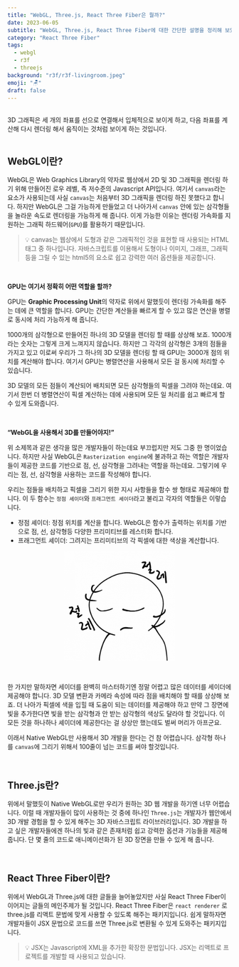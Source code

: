```yaml
---
title: "WebGL, Three.js, React Three Fiber은 뭘까?"
date: 2023-06-05
subtitle: "WebGL, Three.js, React Three Fiber에 대한 간단한 설명을 정리해 보았습니다."
category: "React Three Fiber"
tags:
  - webgl
  - r3f
  - threejs
background: "r3f/r3f-livingroom.jpeg"
emoji: "🪑"
draft: false
---
```


</br>
3D 그래픽은 세 개의 좌표를 선으로 연결해서 입체적으로 보이게 하고, 다음 좌표를 계산해 다시 렌더링 해서 움직이는 것처럼 보이게 하는 것입니다.

</br>
</br>

## WebGL이란?

WebGL은 Web Graphics Library의 약자로 웹상에서 2D 및 3D 그래픽을 렌더링 하기 위해 만들어진 로우 레벨, 즉 저수준의 Javascript API입니다. 여기서 `canvas`라는 요소가 사용되는데 사실 `canvas`는 처음부터 3D 그래픽을 렌더링 하진 못했다고 합니다. 하지만 WebGL은 그걸 가능하게 만들었고 더 나아가서 `canvas` 안에 있는 삼각형들을 놀라운 속도로 렌더링을 가능하게 해 줍니다. 이게 가능한 이유는 렌더링 가속화를 지원하는 그래픽 하드웨어(`GPU`)를 활용하기 때문입니다.

> 💡 canvas는 웹상에서 도형과 같은 그래픽적인 것을 표현할 때 사용되는 HTML 태그 중 하나입니다. 자바스크립트를 이용해서 도형이나 이미지, 그래프, 그래픽 등을 그릴 수 있는 html5의 요소로 쉽고 강력한 여러 옵션들을 제공합니다.

</br>

**GPU는 여기서 정확히 어떤 역할을 할까?**

GPU는 <b>Graphic Processing Unit</b>의 약자로 위에서 말했듯이 렌더링 가속화를 해주는 데에 큰 역할을 합니다. GPU는 간단한 계산들을 빠르게 할 수 있고 많은 연산을 병렬로 동시에 처리 가능하게 해 줍니다.

1000개의 삼각형으로 만들어진 하나의 3D 모델을 렌더링 할 때를 상상해 보죠. 1000개라는 숫자는 그렇게 크게 느껴지지 않습니다. 하지만 그 각각의 삼각형은 3개의 점들을 가지고 있고 이로써 우리가 그 하나의 3D 모델을 렌더링 할 때 GPU는 3000개 점의 위치를 계산해야 합니다. 여기서 GPU는 병렬연산을 사용해서 모든 걸 동시에 처리할 수 있습니다.

3D 모델의 모든 점들이 계산되어 배치되면 모든 삼각형들의 픽셀을 그려야 하는데요. 여기서 한번 더 병렬연산이 픽셀 계산하는 데에 사용되며 모든 일 처리를 쉽고 빠르게 할 수 있게 도와줍니다.

</br>

**“WebGL을 사용해서 3D를 만들어야지!”**

위 소제목과 같은 생각을 많은 개발자들이 하는데요 부끄럽지만 저도 그중 한 명이었습니다. 하지만 사실 WebGL은 `Rasterization engine`에 불과하고 하는 역할은 개발자들이 제공한 코드를 기반으로 점, 선, 삼각형을 그려내는 역할을 하는데요. 그렇기에 우리는 점, 선, 삼각형을 사용하는 코드를 작성해야 합니다.

우리는 점들을 배치하고 픽셀을 그리기 위한 지시 사항들을 함수 쌍 형태로 제공해야 합니다. 이 두 함수는 `정점 셰이더`와 `프래그먼트 셰이더`라고 불리고 각자의 역할들은 이렇습니다.

- 정점 셰이더: 정점 위치를 계산을 합니다. WebGL은 함수가 출력하는 위치를 기반으로 점, 선, 삼각형등 다양한 프리미티브를 레스터화 합니다.
- 프래그먼트 셰이더: 그려지는 프리미티브의 각 픽셀에 대한 색상을 계산합니다.

<div style="width:250px; margin:auto;">

![절레](../../assets/images/r3f/절레.jpeg)

</div>

</br>

한 가지만 말하자면 세이더를 완벽히 마스터하기엔 정말 어렵고 많은 데이터를 세이더에 제공해야 합니다. 3D 모델 변환과 카메라 속성에 따라 점을 배치해야 할 때를 상상해 보죠. 더 나아가 픽셀에 색을 입힐 때 도움이 되는 데이터를 제공해야 하고 만약 그 장면에 빛을 추가한다면 빛을 받는 삼각형과 안 받는 삼각형의 색상도 달라야 할 것입니다. 이 모든 것을 하나하나 셰이더에 제공한다는 걸 상상만 했는데도 벌써 머리가 아프군요.

이래서 Native WebGL만 사용해서 3D 개발을 한다는 건 참 어렵습니다. 삼각형 하나를 `canvas`에 그리기 위해서 100줄이 넘는 코드를 써야 할것입니다.

</br>

## Three.js란?

위에서 말했듯이 Native WebGL로만 우리가 원하는 3D 웹 개발을 하기엔 너무 어렵습니다. 이럴 때 개발자들이 많이 사용하는 것 중에 하나인 `Three.js`는 개발자가 웹안에서 3D 개발 경험을 할 수 있게 해주는 3D 자바스크립트 라이브러리입니다. 3D 개발을 하고 싶은 개발자들에겐 하나의 빛과 같은 존재처럼 쉽고 강력한 옵션과 기능들을 제공해 줍니다. 단 몇 줄의 코드로 애니메이션화가 된 3D 장면을 만들 수 있게 해 줍니다.

</br>

## React Three Fiber이란?

위에서 WebGL과 Three.js에 대한 글들을 늘어놓았지만 사실 React Three Fiber이 이어지는 글들의 메인주제가 될 것입니다. React Three Fiber은 `react renderer` 로 three.js를 리액트 문법에 맞게 사용할 수 있도록 해주는 패키지입니다. 쉽게 말하자면 개발자들이 JSX 문법으로 코드를 쓰면 Three.js로 변환될 수 있게 도와주는 패키지입니다.

> 💡 JSX는 Javascript에 XML을 추가한 확장한 문법입니다. JSX는 리액트로 프로젝트를 개발할 때 사용되고 있습니다.
